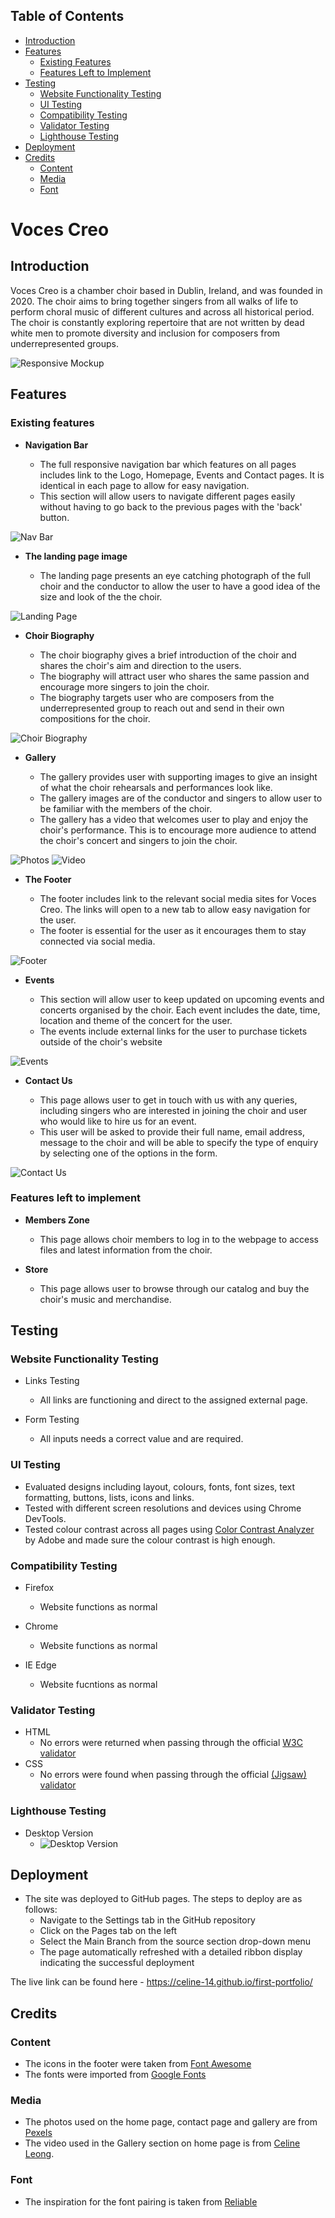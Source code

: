 ## Table of Contents
* [Introduction](#introduction)
* [Features](#features)
    * [Existing Features](#existing-features)
    * [Features Left to Implement](#features-left-to-implement)
* [Testing](#testing)
    * [Website Functionality Testing](#website-functionality-testing)
    * [UI Testing](#ui-testing)
    * [Compatibility Testing](#compatibility-testing)
    * [Validator Testing](#validator-testing)
    * [Lighthouse Testing](#lighthouse-testing)
* [Deployment](#deployment)
* [Credits](#credits)
    * [Content](#content)
    * [Media](#media)
    * [Font](#font)

# Voces Creo

## Introduction

Voces Creo is a chamber choir based in Dublin, Ireland, and was founded in 2020. The choir aims to bring together singers from all walks of life to perform choral music of different cultures and across all historical period. The choir is constantly exploring repertoire that are not written by dead white men to promote diversity and inclusion for composers from underrepresented groups.

![Responsive Mockup](https://github.com/celine-14/first-portfolio/blob/main/docs/screenshots/voces_creo_mockup.png?raw=true)

## Features
### Existing features

- __Navigation Bar__

    - The full responsive navigation bar which features on all pages includes link to the Logo, Homepage, Events and Contact pages. It is identical in each page to allow for easy navigation.
    - This section will allow users to navigate different pages easily without having to go back to the previous pages with the 'back' button. 

![Nav Bar](https://github.com/celine-14/first-portfolio/blob/main/docs/screenshots/voces_creo_navigation.png?raw=true)

- __The landing page image__

    - The landing page presents an eye catching photograph of the full choir and the conductor to allow the user to have a good idea of the size and look of the the choir. 

![Landing Page](https://github.com/celine-14/first-portfolio/blob/main/docs/screenshots/voces_creo_landing.png?raw=true)
    
- __Choir Biography__

    - The choir biography gives a brief introduction of the choir and shares the choir's aim and direction to the users.
    - The biography will attract user who shares the same passion and encourage more singers to join the choir. 
    - The biography targets user who are composers from the underrepresented group to reach out and send in their own compositions for the choir.

![Choir Biography](https://github.com/celine-14/first-portfolio/blob/main/docs/screenshots/voces_creo_bio.png?raw=true)

- __Gallery__

    - The gallery provides user with supporting images to give an insight of what the choir rehearsals and performances look like.
    - The gallery images are of the conductor and singers to allow user to be familiar with the members of the choir. 
    - The gallery has a video that welcomes user to play and enjoy the choir's performance. This is to encourage more audience to attend the choir's concert and singers to join the choir. 

![Photos](https://github.com/celine-14/first-portfolio/blob/main/docs/screenshots/voces_creo_photos.png?raw=true)
![Video](https://github.com/celine-14/first-portfolio/blob/main/docs/screenshots/voces_creo_video.png?raw=true)

- __The Footer__ 

    - The footer includes link to the relevant social media sites for Voces Creo. The links will open to a new tab to allow easy navigation for the user. 
    - The footer is essential for the user as it encourages them to stay connected via social media.

![Footer](https://github.com/celine-14/first-portfolio/blob/main/docs/screenshots/voces_creo_footer.png?raw=true)

- __Events__

    - This section will allow user to keep updated on upcoming events and concerts organised by the choir. Each event includes the date, time, location and theme of the concert for the user. 
    - The events include external links for the user to purchase tickets outside of the choir's website 

![Events](https://github.com/celine-14/first-portfolio/blob/main/docs/screenshots/voces_creo_events.png?raw=true)

- __Contact Us__

    - This page allows user to get in touch with us with any queries, including singers who are interested in joining the choir and user who would like to hire us for an event.
    - This user will be asked to provide their full name, email address, message to the choir and will be able to specify the type of enquiry by selecting one of the options in the form.

![Contact Us](https://github.com/celine-14/first-portfolio/blob/main/docs/screenshots/voces_creo_contact_us.png?raw=true)

### Features left to implement 

- __Members Zone__

    - This page allows choir members to log in to the webpage to access files and latest information from the choir.

- __Store__
    
    - This page allows user to browse through our catalog and buy the choir's music and merchandise. 

## Testing

### Website Functionality Testing

- Links Testing    
    - All links are functioning and direct to the assigned external page.

- Form Testing
    - All inputs needs a correct value and are required.

### UI Testing

- Evaluated designs including layout, colours, fonts, font sizes, text formatting, buttons, lists, icons and links.
- Tested with different screen resolutions and devices using Chrome DevTools.
- Tested colour contrast across all pages using [Color Contrast Analyzer](https://color.adobe.com/create/color-contrast-analyzer) by Adobe and made sure the colour contrast is high enough.


### Compatibility Testing

- Firefox
    - Website functions as normal

- Chrome
    - Website functions as normal

- IE Edge
    - Website fucntions as normal

### Validator Testing

- HTML
  - No errors were returned when passing through the official [W3C validator](https://validator.w3.org/nu/?doc=https%3A%2F%2Fcode-institute-org.github.io%2Flove-running-2.0%2Findex.html)
- CSS
  - No errors were found when passing through the official [(Jigsaw) validator](https://jigsaw.w3.org/css-validator/validator?uri=https%3A%2F%2Fvalidator.w3.org%2Fnu%2F%3Fdoc%3Dhttps%253A%252F%252Fcode-institute-org.github.io%252Flove-running-2.0%252Findex.html&profile=css3svg&usermedium=all&warning=1&vextwarning=&lang=en#css)

### Lighthouse Testing

- Desktop Version
    - ![Desktop Version](https://github.com/celine-14/first-portfolio/blob/main/docs/screenshots/lighthouse_testing_desktop.png?raw=true)


## Deployment

- The site was deployed to GitHub pages. The steps to deploy are as follows: 
  - Navigate to the Settings tab in the GitHub repository
  - Click on the Pages tab on the left
  - Select the Main Branch from the source section drop-down menu
  - The page automatically refreshed with a detailed ribbon display indicating the successful deployment

The live link can be found here - https://celine-14.github.io/first-portfolio/

## Credits

### Content

- The icons in the footer were taken from [Font Awesome](https://fontawesome.com/)
- The fonts were imported from [Google Fonts](https://fonts.google.com/)

### Media

- The photos used on the home page, contact page and gallery are from [Pexels](https://www.pexels.com/collections/academic-choir-oc8gibb/)
- The video used in the Gallery section on home page is from [Celine Leong](https://www.youtube.com/watch?v=hHkodEfPuLM).

### Font

- The inspiration for the font pairing is taken from [Reliable](https://heyreliable.com/ultimate-google-font-pairings/)